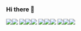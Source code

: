 ### Hi there 👋

<img src="https://img.shields.io/badge/java-green?style=for-the-badge&logoColor=white"/><img src="https://img.shields.io/badge/html5-EF3939?style=for-the-badge&logo=html5&logoColor=white"/>
<img src="https://img.shields.io/badge/eclipse-green?style=for-the-badge&logo=eclipseche&logoColor=white"/><img src="https://img.shields.io/badge/amazonaws-black?style=for-the-badge&logo=amazonaws&logoColor=white"/><img src="https://img.shields.io/badge/intellijidea-EE4C2C?style=for-the-badge&logo=intellijidea&logoColor=white"/>
<img src="https://img.shields.io/badge/javascript-3DAD4B?style=for-the-badge&logo=javascript&logoColor=white"/><img src="https://img.shields.io/badge/mysql-0672CB?style=for-the-badge&logo=mysql&logoColor=white"/><img src="https://img.shields.io/badge/oracle-000000?style=for-the-badge&logo=oracle&logoColor=white"/>
<img src="https://img.shields.io/badge/spring-0098FF?style=for-the-badge&logo=spring&logoColor=white"/><img src="https://img.shields.io/badge/visualstudiocode-19A974?style=for-the-badge&logo=visualstudiocode&logoColor=white"/><img src="https://img.shields.io/badge/css3-7E4DD2?style=for-the-badge&logo=css3&logoColor=white"/>



<!--
**ARProxy/ARProxy** is a ✨ _special_ ✨ repository because its `README.md` (this file) appears on your GitHub profile.

Here are some ideas to get you started:

- 🔭 I’m currently working on ...
- 🌱 I’m currently learning ...
- 👯 I’m looking to collaborate on ...
- 🤔 I’m looking for help with ...
- 💬 Ask me about ...
- 📫 How to reach me: ...
- 😄 Pronouns: ...
- ⚡ Fun fact: ...
-->
